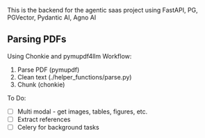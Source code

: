 This is the backend for the agentic saas project using FastAPI, PG, PGVector, Pydantic AI, Agno AI


## Parsing PDFs

Using Chonkie and pymupdf4llm Workflow:
1. Parse PDF (pymupdf)
2. Clean text (./helper_functions/parse.py)
3. Chunk (chonkie)

To Do:

- [ ] Multi modal - get images, tables, figures, etc.
- [ ] Extract references
- [ ] Celery for background tasks